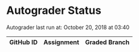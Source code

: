 # Autograder Status
Autograder last run at: October 20, 2018 at 03:40

| GitHub ID | Assignment | Graded Branch |
|-----------|------------|---------------|
